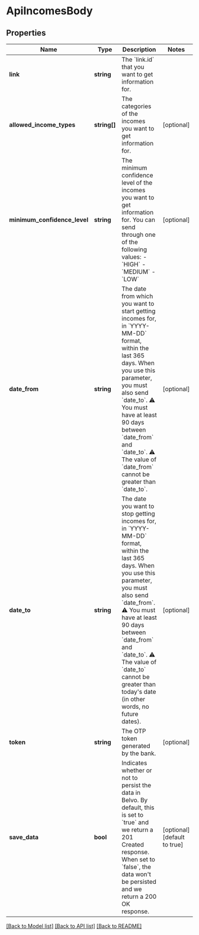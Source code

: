 # ApiIncomesBody

## Properties
Name | Type | Description | Notes
------------ | ------------- | ------------- | -------------
**link** | **string** | The &#x60;link.id&#x60; that you want to get information for. | 
**allowed_income_types** | **string[]** | The categories of the incomes you want to get information for. | [optional] 
**minimum_confidence_level** | **string** | The minimum confidence level of the incomes you want to get information for.  You can send through one of the following values:    - &#x60;HIGH&#x60;   - &#x60;MEDIUM&#x60;   - &#x60;LOW&#x60; | [optional] 
**date_from** | **string** | The date from which you want to start getting incomes for, in &#x60;YYYY-MM-DD&#x60; format, within the last 365 days. When you use this parameter, you must also send &#x60;date_to&#x60;.   ⚠️ You must have at least 90 days between &#x60;date_from&#x60; and &#x60;date_to&#x60;.   ⚠️ The value of &#x60;date_from&#x60; cannot be greater than &#x60;date_to&#x60;. | [optional] 
**date_to** | **string** | The date you want to stop getting incomes for, in &#x60;YYYY-MM-DD&#x60; format, within the last 365 days. When you use this parameter, you must also send &#x60;date_from&#x60;.   ⚠️ You must have at least 90 days between &#x60;date_from&#x60; and &#x60;date_to&#x60;.   ⚠️ The value of &#x60;date_to&#x60; cannot be greater than today&#x27;s date (in other words, no future dates). | [optional] 
**token** | **string** | The OTP token generated by the bank. | [optional] 
**save_data** | **bool** | Indicates whether or not to persist the data in Belvo. By default, this is set to &#x60;true&#x60; and we return a 201 Created response.  When set to &#x60;false&#x60;, the data won&#x27;t be persisted and we return a 200 OK response. | [optional] [default to true]

[[Back to Model list]](../../README.md#documentation-for-models) [[Back to API list]](../../README.md#documentation-for-api-endpoints) [[Back to README]](../../README.md)

